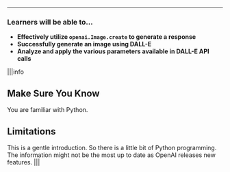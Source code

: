 ---

### Learners will be able to...
- **Effectively utilize `openai.Image.create` to generate a response**
- **Successfully generate an image using DALL-E**
- **Analyze and apply the various parameters available in DALL-E API calls**


|||info
## Make Sure You Know
You are familiar with Python.

## Limitations
This is a gentle introduction. So there is a little bit of Python programming. The information might not be the most up to date as OpenAI releases new features.
|||